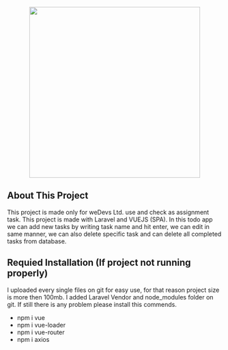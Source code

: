 <p align="center"><a href="https://laravel.com" target="_blank"><img src="https://mauricius.dev/images/laravel-vue.png" width="400"></a></p>

## About This Project

This project is made only for weDevs Ltd. use and check as assignment task. This project is made with Laravel and VUEJS (SPA). In this todo app we can add new tasks by writing task name and hit enter, we can edit in same manner, we can also delete specific task and can delete all completed tasks from database.

## Requied Installation (If project not running properly)

I uploaded every single files on git for easy use, for that reason project size is more then 100mb. I added Laravel Vendor and node_modules folder on git.
If still there is any problem please install this commends.

<ul>
    <li> npm i vue </li>
    <li> npm i vue-loader </li>
    <li> npm i vue-router </li>
    <li> npm i axios </li>
</ul>
